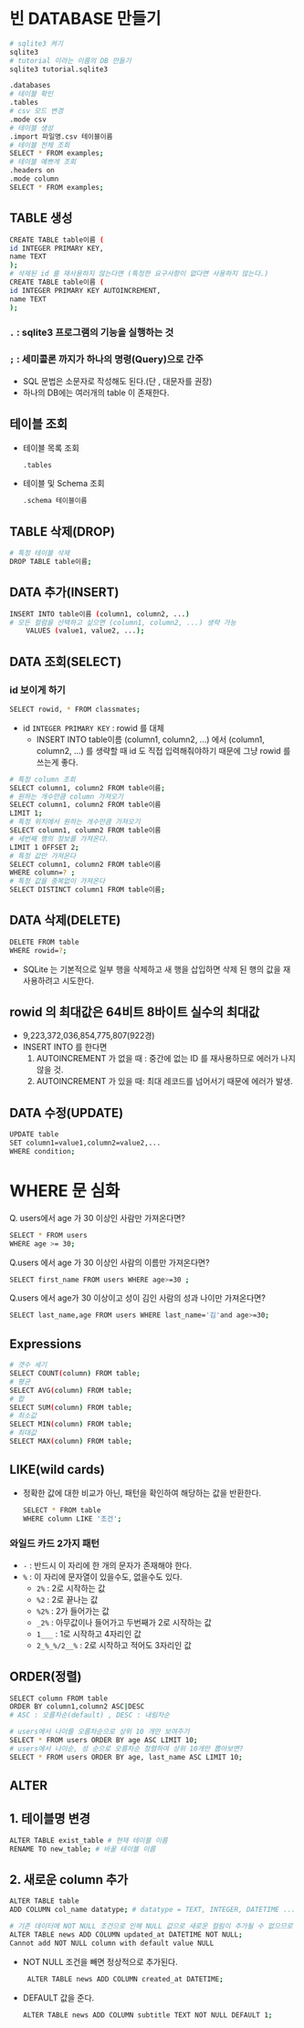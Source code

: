 # 빈 DATABASE 만들기

```bash
# sqlite3 켜기
sqlite3
# tutorial 이라는 이름의 DB 만들기 
sqlite3 tutorial.sqlite3

.databases
# 테이블 확인
.tables
# csv 모드 변경
.mode csv
# 테이블 생성
.import 파일명.csv 테이블이름
# 테이블 전체 조회
SELECT * FROM examples;
# 테이블 예쁘게 조회
.headers on
.mode column
SELECT * FROM examples;
```

## TABLE 생성

```bash
CREATE TABLE table이름 (
id INTEGER PRIMARY KEY,
name TEXT
);
# 삭제된 id 를 재사용하지 않는다면 (특정한 요구사항이 없다면 사용하지 않는다.)
CREATE TABLE table이름 (
id INTEGER PRIMARY KEY AUTOINCREMENT,
name TEXT
);
```

### `.` : sqlite3  프로그램의 기능을 실행하는 것

### `;` : 세미콜론 까지가 하나의 명령(Query)으로 간주

-  SQL 문법은 소문자로 작성해도 된다.(단 , 대문자를 권장)
- 하나의 DB에는 여러개의 table 이 존재한다.

## 테이블 조회

- 테이블 목록 조회

  ```bash
  .tables
  ```

- 테이블 및 Schema 조회

  ```bash
  .schema 테이블이름
  ```

  

## TABLE 삭제(DROP)

```bash
# 특정 테이블 삭제
DROP TABLE table이름;
```

## DATA 추가(INSERT)

```bash
INSERT INTO table이름 (column1, column2, ...) 
# 모든 컬럼을 선택하고 싶으면 (column1, column2, ...) 생략 가능
	VALUES (value1, value2, ...);
```

## DATA 조회(SELECT)

### id 보이게 하기

```bash
SELECT rowid, * FROM classmates;
```

- id `INTEGER PRIMARY KEY` : rowid 를 대체 
  - INSERT INTO table이름 (column1, column2, ...)  에서 (column1, column2, ...) 를 생략할 때 id 도 직접 입력해줘야하기 때문에 그냥 rowid 를 쓰는게 좋다.

```bash
# 특정 column 조회
SELECT column1, column2 FROM table이름;
# 원하는 개수만큼 column 가져오기
SELECT column1, column2 FROM table이름
LIMIT 1;
# 특정 위치에서 원하는 개수만큼 가져오기
SELECT column1, column2 FROM table이름
# 세번째 행의 정보를 가져온다.
LIMIT 1 OFFSET 2;
# 특정 값만 가져온다
SELECT column1, column2 FROM table이름
WHERE column=? ; 
# 특정 값을 중복없이 가져온다
SELECT DISTINCT column1 FROM table이름;
```

## DATA 삭제(DELETE)

```bash
DELETE FROM table
WHERE rowid=?;
```

- SQLite 는 기본적으로 일부 행을 삭제하고 새 행을 삽입하면 삭제 된 행의 값을 재사용하려고 시도한다.

## rowid 의 최대값은 64비트 8바이트 실수의 최대값

- 9,223,372,036,854,775,807(922경)
- INSERT INTO 를 한다면
  1. AUTOINCREMENT 가 없을 때 : 중간에 없는 ID 를 재사용하므로 에러가 나지 않을 것.
  2. AUTOINCREMENT 가 있을 때: 최대 레코드를 넘어서기 때문에 에러가 발생.

## DATA 수정(UPDATE)

```bash
UPDATE table
SET column1=value1,column2=value2,...
WHERE condition;
```

# WHERE 문 심화

Q. users에서 age 가 30 이상인 사람만 가져온다면?

```bash
SELECT * FROM users
WHERE age >= 30;
```

Q.users 에서 age 가 30 이상인 사람의 이름만 가져온다면?

```bash
SELECT first_name FROM users WHERE age>=30 ;
```

Q.users 에서 age가 30 이상이고 성이 김인 사람의 성과 나이만 가져온다면?

```bash
SELECT last_name,age FROM users WHERE last_name='김'and age>=30;
```

## Expressions

```bash
# 갯수 세기
SELECT COUNT(column) FROM table;
# 평균 
SELECT AVG(column) FROM table;
# 합
SELECT SUM(column) FROM table;
# 최소값
SELECT MIN(column) FROM table;
# 최대값
SELECT MAX(column) FROM table;
```

## LIKE(wild cards)

- 정확한 값에 대한 비교가 아닌, 패턴을 확인하여 해당하는 값을 반환한다.

  ```bash
  SELECT * FROM table
  WHERE column LIKE '조건';
  ```

### 와일드 카드 2가지 패턴

- `-` : 반드시 이 자리에 한 개의 문자가 존재해야 한다.
- `%` : 이 자리에 문자열이 있을수도, 없을수도 있다.
  - `2%` : 2로 시작하는 값
  - `%2` : 2로 끝나는 값
  - `%2%` : 2가 들어가는 값
  - `_2%` : 아무값이나 들어가고 두번째가 2로 시작하는 값
  - `1___` : 1로 시작하고 4자리인 값
  - `2_%_%/2__%` : 2로 시작하고 적어도 3자리인 값

## ORDER(정렬)

```bash
SELECT column FROM table
ORDER BY column1,column2 ASC|DESC
# ASC : 오름차순(default) , DESC : 내림차순
```



```bash
# users에서 나이를 오름차순으로 상위 10 개만 보여주기
SELECT * FROM users ORDER BY age ASC LIMIT 10;
# users에서 나이순, 성 순으로 오름차순 정렬하여 상위 10개만 뽑아보면?
SELECT * FROM users ORDER BY age, last_name ASC LIMIT 10;
```

## ALTER

## 1. 테이블명 변경

```bash
ALTER TABLE exist_table # 현재 테이블 이름
RENAME TO new_table; # 바꿀 테이블 이름
```



## 2. 새로운 column 추가

```bash
ALTER TABLE table
ADD COLUMN col_name datatype; # datatype = TEXT, INTEGER, DATETIME ...

# 기존 데이터에 NOT NULL 조건으로 인해 NULL 값으로 새로운 컬림이 추가될 수 없으므로 아래와 같은 에러가 발생한다. NOT NULL 조건을 없애거나 기본값(DEFAULT)을 지정해야 한다.
ALTER TABLE news ADD COLUMN updated_at DATETIME NOT NULL;
Cannot add NOT NULL column with default value NULL
```

- NOT NULL 조건을 빼면 정상적으로 추가된다.

  ```bash
   ALTER TABLE news ADD COLUMN created_at DATETIME;
  ```

  

- DEFAULT 값을 준다.

  ```bash
  ALTER TABLE news ADD COLUMN subtitle TEXT NOT NULL DEFAULT 1;
  ```

  
